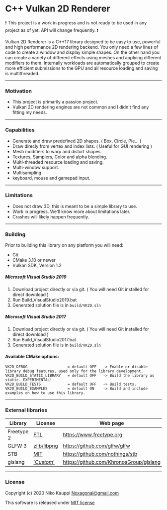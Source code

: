 
# C++ Vulkan 2D Renderer

:exclamation: This project is a work in progress and is not ready to be used in any project as of yet. API will change frequently. :exclamation:

Vulkan 2D Renderer is a C++17 library designed to be easy to use, powerful and high performance 2D rendering backend.
You only need a few lines of code to create a window and display simple shapes.
On the other hand you can create a variety of different effects using meshes and applying different modifiers to them.
Internally workloads are automatically grouped to create more efficient submissions to the GPU and all resource loading and saving is multithreaded.

------

### Motivation

- This project is primarily a passion project.
- Vulkan 2D rendering engines are not common and I didn't find any fitting my needs.

------

### Capabilities

- Generate and draw predefined 2D shapes. ( Box, Circle, Pie... )
- Draw direcly from vertex and index lists. ( Useful for GUI rendering )
- Mesh modifiers to warp and distort shapes.
- Textures, Samplers, Color and alpha blending.
- Multi-threaded resource loading and saving.
- Multi-window support.
- Multisampling.
- keyboard, mouse and gamepad input.

------

### Limitations

- Does not draw 3D, this is meant to be a simple library to use.
- Work in progress. We'll know more about limitations later.
- Crashes will likely happen frequently.

------

### Building

Prior to building this library on any platform you will need:
- Git
- CMake 3.10 or newer
- Vulkan SDK, Version 1.2

##### Microsoft Visual Studio 2019
1. Download project directly or via git. ( You will need Git installed for direct download )
2. Run Build_VisualStudio2019.bat
3. Generated solution file is in `build/VK2D.sln`

##### Microsoft Visual Studio 2017
1. Download project directly or via git. ( You will need Git installed for direct download )
2. Run Build_VisualStudio2017.bat
3. Generated solution file is in `build/VK2D.sln`


#### Available CMake options:
```
VK2D_DEBUG                  = default OFF   -> Enable or disable library debug features, used only for the library development.
VK2D_BUILD_STATIC_LIBRARY   = default OFF   -> Build the library as static. EXPERIMENTAL!
VK2D_BUILD_TESTS            = default OFF   -> Build tests.
VK2D_BUILD_EXAMPLES         = default ON    -> Build and include examples on how to use this library.
```

------

### External libraries

| Library | License | Web page |
| --- | --- | --- |
| Freetype 2 | [FTL](https://git.savannah.gnu.org/cgit/freetype/freetype2.git/tree/docs/FTL.TXT) | https://www.freetype.org |
| GLFW 3 | [zlib/libpng](https://github.com/glfw/glfw/blob/master/LICENSE.md) | https://github.com/glfw/glfw |
| STB | [MIT](https://github.com/nothings/stb/blob/master/LICENSE) | https://github.com/nothings/stb |
| glslang | ['*Custom*'](https://github.com/KhronosGroup/glslang/blob/master/LICENSE.txt) | https://github.com/KhronosGroup/glslang |

------

### License

Copyright (c) 2020 Niko Kauppi Noxagonal@gmail.com

This software is released under [MIT license](LICENSE.md)

